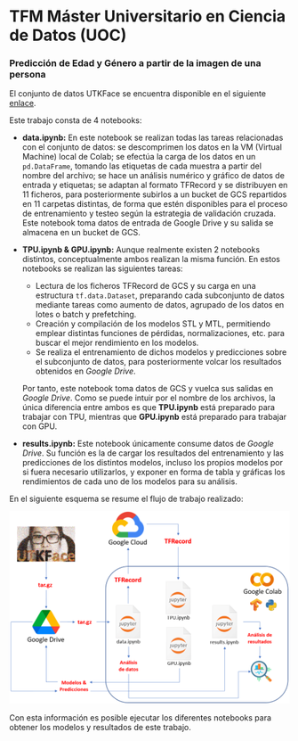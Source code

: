 # TFM Máster Universitario en Ciencia de Datos (UOC)

### Predicción de Edad y Género a partir de la imagen de una persona

El conjunto de datos UTKFace se encuentra disponible en el siguiente [enlace](https://susanqq.github.io/UTKFace/).

Este trabajo consta de 4 notebooks:

* **data.ipynb:** En este notebook se realizan todas las tareas relacionadas con el conjunto de datos: se descomprimen los datos en la VM (Virtual Machine) local de Colab; se efectúa la carga de los datos en un `pd.DataFrame`, tomando las etiquetas de cada muestra a partir del nombre del archivo; se hace un análisis numérico y gráfico de datos de entrada y etiquetas; se adaptan al formato TFRecord y se distribuyen en 11 ficheros, para posteriormente subirlos a un bucket de GCS repartidos en 11 carpetas distintas, de forma que estén disponibles para el proceso de entrenamiento y testeo según la estrategia de validación cruzada. Este notebook toma datos de entrada de Google Drive y su salida se almacena en un bucket de GCS.

* **TPU.ipynb & GPU.ipynb:** Aunque realmente existen 2 notebooks distintos, conceptualmente ambos realizan la misma función. En estos notebooks se realizan las siguientes tareas:
  * Lectura de los ficheros TFRecord de GCS y su carga en una estructura `tf.data.Dataset`, preparando cada subconjunto de datos mediante tareas como aumento de datos, agrupado de los datos en lotes o batch y prefetching.
  * Creación y compilación de los modelos STL y MTL, permitiendo emplear distintas funciones de pérdidas, normalizaciones, etc. para buscar el mejor rendimiento en los modelos.
  * Se realiza el entrenamiento de dichos modelos y predicciones sobre el subconjunto de datos, para posteriormente volcar los resultados obtenidos en *Google Drive*. 

  Por tanto, este notebook toma datos de GCS y vuelca sus salidas en *Google Drive*. Como se puede intuir por el nombre de los archivos, la única diferencia entre ambos es que **TPU.ipynb** está preparado para trabajar con TPU, mientras que **GPU.ipynb** está preparado para trabajar con GPU.

* **results.ipynb:** Este notebook únicamente consume datos de *Google Drive*. Su función es la de cargar los resultados del entrenamiento y las predicciones de los distintos modelos, incluso los propios modelos por si fuera necesario utilizarlos, y exponer en forma de tabla y gráficas los rendimientos de cada uno de los modelos para su análisis.

En el siguiente esquema se resume el flujo de trabajo realizado:

![Arquitectura utilizada](https://github.com/alegalalb1/TFM/blob/main/esquema.png?raw=true)

Con esta información es posible ejecutar los diferentes notebooks para obtener los modelos y resultados de este trabajo.
